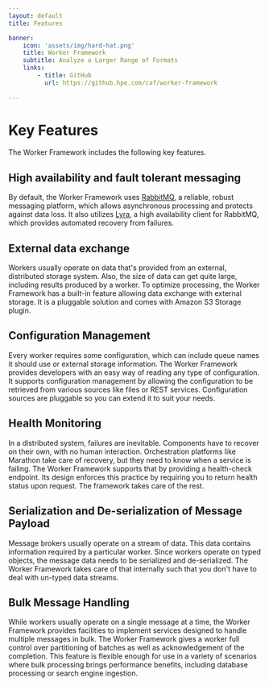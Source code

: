```yaml
---
layout: default
title: Features

banner:
    icon: 'assets/img/hard-hat.png'
    title: Worker Framework
    subtitle: Analyze a Larger Range of Formats
    links:
        - title: GitHub
          url: https://github.hpe.com/caf/worker-framework
          
---
```


# Key Features

The Worker Framework includes the following key features.

## High availability and fault tolerant messaging
By default, the Worker Framework uses [RabbitMQ](https://www.rabbitmq.com/), a reliable, robust messaging platform, which allows asynchronous processing and protects against data loss. It also utilizes [Lyra](https://github.com/jhalterman/lyra), a high availability client for RabbitMQ, which provides automated recovery from failures.

## External data exchange
Workers usually operate on data that's provided from an external, distributed storage system. Also, the size of data can get quite large, including results produced by a worker. To optimize processing, the Worker Framework has a built-in feature allowing data exchange with external storage. It is a pluggable solution and comes with Amazon S3 Storage plugin.

## Configuration Management
Every worker requires some configuration, which can include queue names it should use or external storage information. The Worker Framework provides developers with an easy way of reading any type of configuration. It supports configuration management by allowing the configuration to be retrieved from various sources like files or REST services. Configuration sources are pluggable so you can extend it to suit your needs.

## Health Monitoring
In a distributed system, failures are inevitable. Components have to recover on their own, with no human interaction. Orchestration platforms like Marathon take care of recovery, but they need to know when a service is failing. The Worker Framework supports that by providing a health-check endpoint. Its design enforces this practice by requiring you to return health status upon request. The framework takes care of the rest.

## Serialization and De-serialization of Message Payload
Message brokers usually operate on a stream of data. This data contains information required by a particular worker. Since workers operate on typed objects, the message data needs to be serialized and de-serialized. The Worker Framework takes care of that internally such that you don't have to deal with un-typed data streams.

## Bulk Message Handling
While workers usually operate on a single message at a time, the Worker Framework provides facilities to implement services designed to handle multiple messages in bulk. The Worker Framework gives a worker full control over partitioning of batches as well as acknowledgement of the completion. This feature is flexible enough for use in a variety of scenarios where bulk processing brings performance benefits, including database processing or search engine ingestion.
